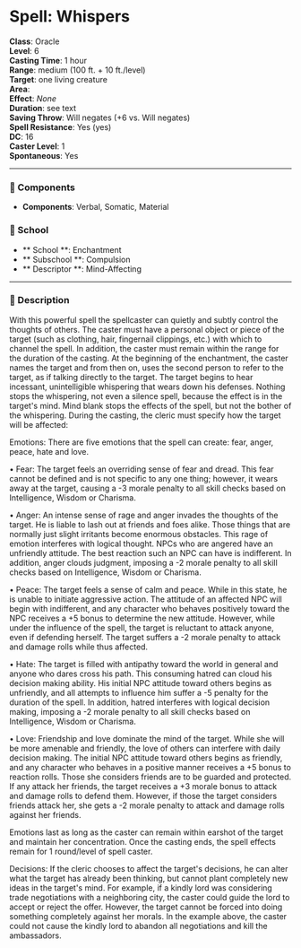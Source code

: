 
# Spell: Whispers
**Class**: Oracle  
**Level**: 6  
**Casting Time**: 1 hour  
**Range**: medium (100 ft. + 10 ft./level)  
**Target**: one living creature  
**Area**:   
**Effect**: _None_  
**Duration**: see text  
**Saving Throw**: Will negates (+6 vs. Will negates)  
**Spell Resistance**: Yes (yes)  
**DC**: 16  
**Caster Level**: 1  
**Spontaneous**: Yes

---

### 🔮 Components
- **Components**: Verbal, Somatic, Material

### 🏫 School
- ** School **: Enchantment
- ** Subschool **: Compulsion
- ** Descriptor **: Mind-Affecting
---

### 📜 Description
With this powerful spell the spellcaster can quietly and subtly control the thoughts of others. The caster must have a personal object or piece of the target (such as clothing, hair, fingernail clippings, etc.) with which to channel the spell. In addition, the caster must remain within the range for the duration of the casting. At the beginning of the enchantment, the caster names the target and from then on, uses the second person to refer to the target, as if talking directly to the target. The target begins to hear incessant, unintelligible whispering that wears down his defenses. Nothing stops the whispering, not even a silence spell, because the effect is in the target's mind. Mind blank stops the effects of the spell, but not the bother of the whispering. During the casting, the cleric must specify how the target will be affected:

Emotions: There are five emotions that the spell can create: fear, anger, peace, hate and love.

• Fear: The target feels an overriding sense of fear and dread. This fear cannot be defined and is not specific to any one thing; however, it wears away at the target, causing a -3 morale penalty to all skill checks based on Intelligence, Wisdom or Charisma.

• Anger: An intense sense of rage and anger invades the thoughts of the target. He is liable to lash out at friends and foes alike. Those things that are normally just slight irritants become enormous obstacles. This rage of emotion interferes with logical thought. NPCs who are angered have an unfriendly attitude. The best reaction such an NPC can have is indifferent. In addition, anger clouds judgment, imposing a -2 morale penalty to all skill checks based on Intelligence, Wisdom or Charisma.

• Peace: The target feels a sense of calm and peace. While in this state, he is unable to initiate aggressive action. The attitude of an affected NPC will begin with indifferent, and any character who behaves positively toward the NPC receives a +5 bonus to determine the new attitude. However, while under the influence of the spell, the target is reluctant to attack anyone, even if defending herself. The target suffers a -2 morale penalty to attack and damage rolls while thus affected.

• Hate: The target is filled with antipathy toward the world in general and anyone who dares cross his path. This consuming hatred can cloud his decision making ability. His initial NPC attitude toward others begins as unfriendly, and all attempts to influence him suffer a -5 penalty for the duration of the spell. In addition, hatred interferes with logical decision making, imposing a -2 morale penalty to all skill checks based on Intelligence, Wisdom or Charisma.

• Love: Friendship and love dominate the mind of the target. While she will be more amenable and friendly, the love of others can interfere with daily decision making. The initial NPC attitude toward others begins as friendly, and any character who behaves in a positive manner receives a +5 bonus to reaction rolls. Those she considers friends are to be guarded and protected. If any attack her friends, the target receives a +3 morale bonus to attack and damage rolls to defend them. However, if those the target considers friends attack her, she gets a -2 morale penalty to attack and damage rolls against her friends.

Emotions last as long as the caster can remain within earshot of the target and maintain her concentration. Once the casting ends, the spell effects remain for 1 round/level of spell caster.

Decisions: If the cleric chooses to affect the target's decisions, he can alter what the target has already been thinking, but cannot plant completely new ideas in the target's mind. For example, if a kindly lord was considering trade negotiations with a neighboring city, the caster could guide the lord to accept or reject the offer. However, the target cannot be forced into doing something completely against her morals. In the example above, the caster could not cause the kindly lord to abandon all negotiations and kill the ambassadors.
